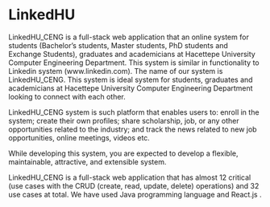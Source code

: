 # LinkedHU
<p>LinkedHU_CENG is a full-stack web application that an online system for students (Bachelor’s students, Master students, PhD students and Exchange Students), graduates and academicians at Hacettepe University Computer Engineering Department. This system is similar in functionality to Linkedin system (www.linkedin.com). The name of our system is LinkedHU_CENG. This system is ideal system for students, graduates and academicians at Hacettepe University Computer Engineering Department looking to connect with each other.


LinkedHU_CENG system is such platform that enables users to: enroll in the system; create their own profiles; share scholarship, job, or any other opportunities related to the industry; and track the news related to new job opportunities, online meetings, videos etc.


While developing this system, you are expected to develop a flexible, maintainable, attractive, and extensible system.


LinkedHU_CENG is a full-stack web application that has almost 12 critical (use cases with the CRUD (create, read, update, delete) operations) and 32 use cases at total. We have used Java programming language and React.js .</p>
